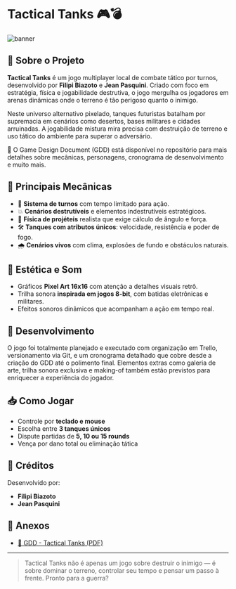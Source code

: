# Tactical Tanks 🎮💣

![banner](resources/backgrounds/main/1.png) <!-- substitua pelo caminho real da imagem se houver -->

## 📝 Sobre o Projeto

**Tactical Tanks** é um jogo multiplayer local de combate tático por turnos, desenvolvido por **Filipi Biazoto** e **Jean Pasquini**. Criado com foco em estratégia, física e jogabilidade destrutiva, o jogo mergulha os jogadores em arenas dinâmicas onde o terreno é tão perigoso quanto o inimigo.

Neste universo alternativo pixelado, tanques futuristas batalham por supremacia em cenários como desertos, bases militares e cidades arruinadas. A jogabilidade mistura mira precisa com destruição de terreno e uso tático do ambiente para superar o adversário.

📄 O Game Design Document (GDD) está disponível no repositório para mais detalhes sobre mecânicas, personagens, cronograma de desenvolvimento e muito mais.

## 🔧 Principais Mecânicas

- 🔁 **Sistema de turnos** com tempo limitado para ação.
- 💥 **Cenários destrutíveis** e elementos indestrutíveis estratégicos.
- 🧠 **Física de projéteis** realista que exige cálculo de ângulo e força.
- 🛠️ **Tanques com atributos únicos**: velocidade, resistência e poder de fogo.
- 🌧️ **Cenários vivos** com clima, explosões de fundo e obstáculos naturais.

## 🎨 Estética e Som

- Gráficos **Pixel Art 16x16** com atenção a detalhes visuais retrô.
- Trilha sonora **inspirada em jogos 8-bit**, com batidas eletrônicas e militares.
- Efeitos sonoros dinâmicos que acompanham a ação em tempo real.

## 🧪 Desenvolvimento

O jogo foi totalmente planejado e executado com organização em Trello, versionamento via Git, e um cronograma detalhado que cobre desde a criação do GDD até o polimento final. Elementos extras como galeria de arte, trilha sonora exclusiva e making-of também estão previstos para enriquecer a experiência do jogador.

## 📥 Como Jogar

- Controle por **teclado e mouse**
- Escolha entre **3 tanques únicos**
- Dispute partidas de **5, 10 ou 15 rounds**
- Vença por dano total ou eliminação tática

## 🤝 Créditos

Desenvolvido por:

- **Filipi Biazoto**  
- **Jean Pasquini**

## 📎 Anexos

- [📘 GDD - Tactical Tanks (PDF)](./GDD%20-%20Tactical%20Tanks.pdf)

---

> Tactical Tanks não é apenas um jogo sobre destruir o inimigo — é sobre dominar o terreno, controlar seu tempo e pensar um passo à frente. Pronto para a guerra?

